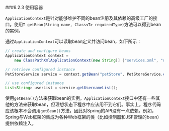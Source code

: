 ###6.2.3 使用容器

`ApplicationContext`是针对能够维护不同的bean注册及其依赖的高级工厂的接口。使用`T getBean(String name, Class<T> requiredType)`方法可以得到bean的实例。

通过`ApplicationContext`可以读取bean定义并访问bean，如下所示：

```java
// create and configure beans
ApplicationContext context =
    new ClassPathXmlApplicationContext(new String[] {"services.xml", "daos.xml"});

// retrieve configured instance
PetStoreService service = context.getBean("petStore", PetStoreService.class);

// use configured instance
List<String> userList = service.getUsernameList();
```

使用`getBean()`方法来获取bean的实例。`ApplicationContext`接口中还有一些其他的方法来获取bean，但理想状态下程序中应该用不到它们。事实上，程序代码应该根本不会调用`getBean()`方法，因此对Spring的API没有一点依赖。例如，Spring与Web框架的集成为各种Web框架的类（比如控制器和JSF管理的bean）提供依赖注入。

